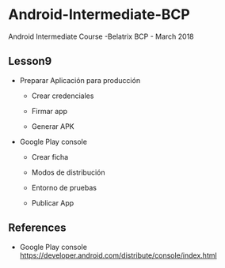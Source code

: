 # Android-Intermediate-BCP

Android Intermediate Course -Belatrix BCP - March 2018

## Lesson9

- Preparar Aplicación para producción

  - Crear credenciales 
  
  - Firmar app
  
  - Generar APK

- Google Play console

  - Crear ficha
  
  - Modos de distribución
  
  - Entorno de pruebas
  
  - Publicar App
  

## References 

- Google Play console https://developer.android.com/distribute/console/index.html

